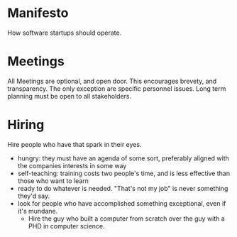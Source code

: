 Manifesto
=========

How software startups should operate.



Meetings
========

  All Meetings are optional, and open door.  This encourages brevety, and transparency.
    The only exception are specific personnel issues.  Long term planning must be open to all stakeholders.

Hiring
======

  Hire people who have that spark in their eyes.
  - hungry: they must have an agenda of some sort, preferably aligned with the companies interests in some way
  - self-teaching: training costs two people's time, and is less effective than those who want to learn
  - ready to do whatever is needed.  "That's not my job" is never something they'd say.
  - look for people who have accomplished something exceptional, even if it's mundane.  
    -   Hire the guy who built a computer from scratch over the guy with a PHD in computer science. 
